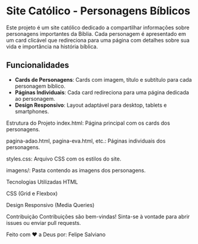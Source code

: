# Site Católico - Personagens Bíblicos

Este projeto é um site católico dedicado a compartilhar informações sobre personagens importantes da Bíblia. Cada personagem é apresentado em um card clicável que redireciona para uma página com detalhes sobre sua vida e importância na história bíblica.

## Funcionalidades

- **Cards de Personagens**: Cards com imagem, título e subtítulo para cada personagem bíblico.
- **Páginas Individuais**: Cada card redireciona para uma página dedicada ao personagem.
- **Design Responsivo**: Layout adaptável para desktop, tablets e smartphones.

Estrutura do Projeto
index.html: Página principal com os cards dos personagens.

pagina-adao.html, pagina-eva.html, etc.: Páginas individuais dos personagens.

styles.css: Arquivo CSS com os estilos do site.

imagens/: Pasta contendo as imagens dos personagens.

Tecnologias Utilizadas
HTML

CSS (Grid e Flexbox)

Design Responsivo (Media Queries)

Contribuição
Contribuições são bem-vindas! Sinta-se à vontade para abrir issues ou enviar pull requests.

Feito com ❤️ a Deus por: Felipe Salviano
